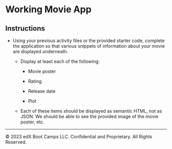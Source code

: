 # Working Movie App

## Instructions

* Using your previous activity files or the provided starter code, complete the application so that various snippets of information about your movie are displayed underneath. 
 
  * Display at least each of the following:

    * Movie poster

    * Rating

    * Release date

    * Plot

  * Each of these items should be displayed as semantic HTML, not as JSON. We should be able to see the provided image of the movie poster, etc.

---

© 2023 edX Boot Camps LLC. Confidential and Proprietary. All Rights Reserved.
